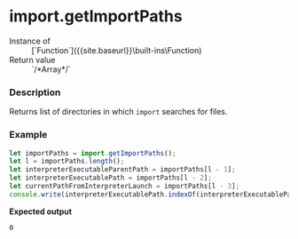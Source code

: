 # import.getImportPaths

<dl>
<dt> Instance of </dt><dd markdown="1">
 [`Function`]({{site.baseurl}}\built-ins\Function) 
</dd>
<dt> Return value </dt><dd markdown="1">
 `/*Array*/` 
</dd>
</dl>

### Description

Returns list of directories in which `import`
searches for files.

### Example

```js
let importPaths = import.getImportPaths();
let l = importPaths.length();
let interpreterExecutableParentPath = importPaths[l - 1];
let interpreterExecutablePath = importPaths[l - 2];
let currentPathFromInterpreterLaunch = importPaths[l - 3];
console.write(interpreterExecutablePath.indexOf(interpreterExecutableParentPath));
```

**Expected output**

```
0
```

